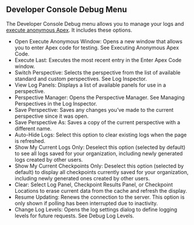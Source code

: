 Developer Console Debug Menu
----------------------------

The Developer Console Debug menu allows you to manage your logs and [execute anonymous Apex](AnonymousApex.md). It includes these options.

- Open Execute Anonymous Window: Opens a new window that allows you to enter Apex code for testing. See Executing Anonymous Apex Code.
- Execute Last: Executes the most recent entry in the Enter Apex Code window.
- Switch Perspective: Selects the perspective from the list of available standard and custom perspectives. See Log Inspector.
- View Log Panels: Displays a list of available panels for use in a perspective.
- Perspective Manager: Opens the Perspective Manager. See Managing Perspectives in the Log Inspector.
- Save Perspective: Saves any changes you’ve made to the current perspective since it was open.
- Save Perspective As: Saves a copy of the current perspective with a different name.
- Auto-Hide Logs: Select this option to clear existing logs when the page is refreshed.
- Show My Current Logs Only: Deselect this option (selected by default) to see all logs saved for your organization, including newly generated logs created by other users.
- Show My Current Checkpoints Only: Deselect this option (selected by default) to display all checkpoints currently saved for your organization, including newly generated ones created by other users.
- Clear: Select Log Panel, Checkpoint Results Panel, or Checkpoint Locations to erase current data from the cache and refresh the display.
- Resume Updating: Renews the connection to the server. This option is only shown if polling has been interrupted due to inactivity.
- Change Log Levels: Opens the log settings dialog to define logging levels for future requests. See Debug Log Levels.
